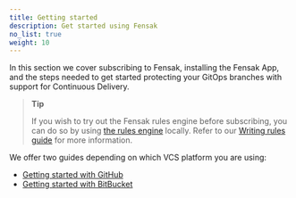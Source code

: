 ```yaml
---
title: Getting started
description: Get started using Fensak
no_list: true
weight: 10
---
```


In this section we cover subscribing to Fensak, installing the Fensak App, and the steps needed to get started
protecting your GitOps branches with support for Continuous Delivery.

> **Tip**
>
> If you wish to try out the Fensak rules engine before subscribing, you can do so by using [the rules
> engine](https://github.com/fensak-io/reng) locally. Refer to our [Writing rules guide](/docs/writing-rules) for more
> information.

We offer two guides depending on which VCS platform you are using:

- [Getting started with GitHub](github)
- [Getting started with BitBucket](bitbucket)
